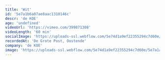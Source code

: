 ```yaml
---
title: 'Wit'
id: '5e7a1b6a87ae8aac1310146c'
descr: 'de KOE'
age: 'undefined'
videoUrl: 'https://vimeo.com/399871308'
videoLength: '60 min'
socialImage: 'https://uploads-ssl.webflow.com/5e74d1a9ef22355294c7d60e/5e7a1a238b6b961c1fc0e07d_DeKoe_Wit.jpg'
recordedAt: 'De Grote Post, Oostende'
company: 'de KOE'
image: 'https://uploads-ssl.webflow.com/5e74d1a9ef22355294c7d60e/5e7a1a238b6b961c1fc0e07d_DeKoe_Wit.jpg'
---
```

